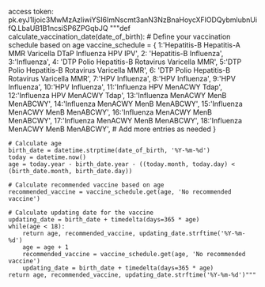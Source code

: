 access token: pk.eyJ1Ijoic3MwMzAzIiwiYSI6ImNscmt3anN3NzBnaHoycXFlODQybmlubnUifQ.LbaUB1B1ncsiSP6ZPGqbJQ
"""def calculate_vaccination_date(date_of_birth):
    # Define your vaccination schedule based on age
    vaccine_schedule = {
        1:'Hepatitis-B Hepatitis-A MMR Varicella DTaP Influenza HPV IPV',
        2: 'Hepatitis-B Influenza',
        3:'Influenza',
        4: 'DTP Polio Hepatitis-B Rotavirus Varicella MMR',
        5:'DTP Polio Hepatitis-B Rotavirus Varicella MMR',
        6: 'DTP Polio Hepatitis-B Rotavirus Varicella MMR',
        7:'HPV Influenza',
        8:'HPV Influenza',
        9:'HPV Influenza',
        10:'HPV Influenza',
        11:'Influenza HPV MenACWY Tdap',
        12:'Influenza HPV MenACWY Tdap',
        13:'Influenza MenACWY MenB MenABCWY',
        14:'Influenza MenACWY MenB MenABCWY',
        15:'Influenza MenACWY MenB MenABCWY',
        16:'Influenza MenACWY MenB MenABCWY',
        17:'Influenza MenACWY MenB MenABCWY',
        18:'Influenza MenACWY MenB MenABCWY',
        # Add more entries as needed
    }

    # Calculate age
    birth_date = datetime.strptime(date_of_birth, '%Y-%m-%d')
    today = datetime.now()
    age = today.year - birth_date.year - ((today.month, today.day) < (birth_date.month, birth_date.day))

    # Calculate recommended vaccine based on age
    recommended_vaccine = vaccine_schedule.get(age, 'No recommended vaccine')

    # Calculate updating date for the vaccine
    updating_date = birth_date + timedelta(days=365 * age)
    while(age < 18):
        return age, recommended_vaccine, updating_date.strftime('%Y-%m-%d')
        age = age + 1
        recommended_vaccine = vaccine_schedule.get(age, 'No recommended vaccine')
        updating_date = birth_date + timedelta(days=365 * age)
    return age, recommended_vaccine, updating_date.strftime('%Y-%m-%d')"""

